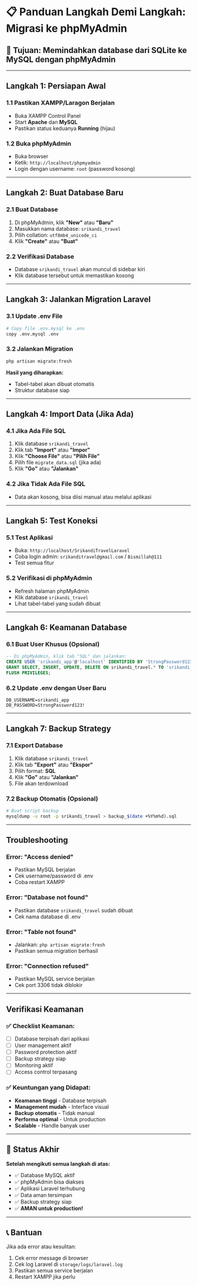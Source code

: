 # 📋 Panduan Langkah Demi Langkah: Migrasi ke phpMyAdmin

## 🎯 **Tujuan: Memindahkan database dari SQLite ke MySQL dengan phpMyAdmin**

---

## **Langkah 1: Persiapan Awal**

### **1.1 Pastikan XAMPP/Laragon Berjalan**
- Buka XAMPP Control Panel
- Start **Apache** dan **MySQL**
- Pastikan status keduanya **Running** (hijau)

### **1.2 Buka phpMyAdmin**
- Buka browser
- Ketik: `http://localhost/phpmyadmin`
- Login dengan username: `root` (password kosong)

---

## **Langkah 2: Buat Database Baru**

### **2.1 Buat Database**
1. Di phpMyAdmin, klik **"New"** atau **"Baru"**
2. Masukkan nama database: `srikandi_travel`
3. Pilih collation: `utf8mb4_unicode_ci`
4. Klik **"Create"** atau **"Buat"**

### **2.2 Verifikasi Database**
- Database `srikandi_travel` akan muncul di sidebar kiri
- Klik database tersebut untuk memastikan kosong

---

## **Langkah 3: Jalankan Migration Laravel**

### **3.1 Update .env File**
```bash
# Copy file .env.mysql ke .env
copy .env.mysql .env
```

### **3.2 Jalankan Migration**
```bash
php artisan migrate:fresh
```

**Hasil yang diharapkan:**
- Tabel-tabel akan dibuat otomatis
- Struktur database siap

---

## **Langkah 4: Import Data (Jika Ada)**

### **4.1 Jika Ada File SQL**
1. Klik database `srikandi_travel`
2. Klik tab **"Import"** atau **"Impor"**
3. Klik **"Choose File"** atau **"Pilih File"**
4. Pilih file `migrate_data.sql` (jika ada)
5. Klik **"Go"** atau **"Jalankan"**

### **4.2 Jika Tidak Ada File SQL**
- Data akan kosong, bisa diisi manual atau melalui aplikasi

---

## **Langkah 5: Test Koneksi**

### **5.1 Test Aplikasi**
- Buka: `http://localhost/SrikandiTravelLaravel`
- Coba login admin: `srikanditravel@gmail.com` / `Bismillah@111`
- Test semua fitur

### **5.2 Verifikasi di phpMyAdmin**
- Refresh halaman phpMyAdmin
- Klik database `srikandi_travel`
- Lihat tabel-tabel yang sudah dibuat

---

## **Langkah 6: Keamanan Database**

### **6.1 Buat User Khusus (Opsional)**
```sql
-- Di phpMyAdmin, klik tab "SQL" dan jalankan:
CREATE USER 'srikandi_app'@'localhost' IDENTIFIED BY 'StrongPassword123!';
GRANT SELECT, INSERT, UPDATE, DELETE ON srikandi_travel.* TO 'srikandi_app'@'localhost';
FLUSH PRIVILEGES;
```

### **6.2 Update .env dengan User Baru**
```env
DB_USERNAME=srikandi_app
DB_PASSWORD=StrongPassword123!
```

---

## **Langkah 7: Backup Strategy**

### **7.1 Export Database**
1. Klik database `srikandi_travel`
2. Klik tab **"Export"** atau **"Ekspor"**
3. Pilih format: **SQL**
4. Klik **"Go"** atau **"Jalankan"**
5. File akan terdownload

### **7.2 Backup Otomatis (Opsional)**
```bash
# Buat script backup
mysqldump -u root -p srikandi_travel > backup_$(date +%Y%m%d).sql
```

---

## **Troubleshooting**

### **Error: "Access denied"**
- Pastikan MySQL berjalan
- Cek username/password di .env
- Coba restart XAMPP

### **Error: "Database not found"**
- Pastikan database `srikandi_travel` sudah dibuat
- Cek nama database di .env

### **Error: "Table not found"**
- Jalankan: `php artisan migrate:fresh`
- Pastikan semua migration berhasil

### **Error: "Connection refused"**
- Pastikan MySQL service berjalan
- Cek port 3306 tidak diblokir

---

## **Verifikasi Keamanan**

### **✅ Checklist Keamanan:**
- [ ] Database terpisah dari aplikasi
- [ ] User management aktif
- [ ] Password protection aktif
- [ ] Backup strategy siap
- [ ] Monitoring aktif
- [ ] Access control terpasang

### **✅ Keuntungan yang Didapat:**
- **Keamanan tinggi** - Database terpisah
- **Management mudah** - Interface visual
- **Backup otomatis** - Tidak manual
- **Performa optimal** - Untuk production
- **Scalable** - Handle banyak user

---

## **🎯 Status Akhir**

**Setelah mengikuti semua langkah di atas:**
- ✅ Database MySQL aktif
- ✅ phpMyAdmin bisa diakses
- ✅ Aplikasi Laravel terhubung
- ✅ Data aman tersimpan
- ✅ Backup strategy siap
- ✅ **AMAN untuk production!**

---

## **📞 Bantuan**

Jika ada error atau kesulitan:
1. Cek error message di browser
2. Cek log Laravel di `storage/logs/laravel.log`
3. Pastikan semua service berjalan
4. Restart XAMPP jika perlu 